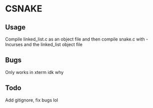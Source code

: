 # CSNAKE

## Usage
Compile linked_list.c as an object file and then compile snake.c with -lncurses and the linked_list object file

## Bugs
Only works in xterm idk why

## Todo
Add gitignore, fix bugs lol

